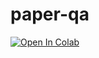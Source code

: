 # paper-qa
[![Open In Colab](https://colab.research.google.com/assets/colab-badge.svg)]([https://colab.research.google.com/](https://colab.research.google.com/drive/1nEQmJ_mubz--Ttaj_1S2Yh0cnQqS3A5U?usp=sharing))
